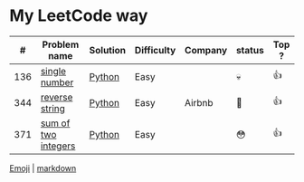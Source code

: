 # My LeetCode way

| # |  Problem name   | Solution                             | Difficulty | Company |  status   | Top ? |
|---|-----------------|--------------------------------------|------------|---------|-----------|-------|
|136| [single number](https://leetcode.com/problems/single-number/)  | [Python](https://github.com/SavaMar/my_leetcode/blob/master/easy/136_single_number.py)     | Easy       |   | :skull: | :thumbsup: |
|344| [reverse string](https://leetcode.com/problems/reverse-string/)  | [Python](https://github.com/SavaMar/my_leetcode/blob/master/easy/344_reverse_string.py)     | Easy       | Airbnb  | :snail: | :thumbsup: |
|371| [sum of two integers](https://leetcode.com/problems/reverse-string/)  | [Python](https://github.com/SavaMar/my_leetcode/blob/master/easy/371_sum_of_two_integers.py)     | Easy       |   | :flushed: | :thumbsup: |

[Emoji](https://gist.github.com/rxaviers/7360908) | [markdown](https://github.com/adam-p/markdown-here/wiki/Markdown-Cheatsheet#links) 